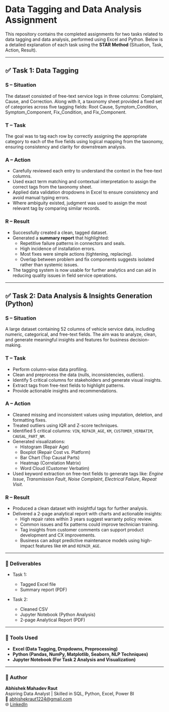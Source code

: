 # Data Tagging and Data Analysis Assignment

This repository contains the completed assignments for two tasks related to data tagging and data analysis, performed using Excel and Python. Below is a detailed explanation of each task using the **STAR Method** (Situation, Task, Action, Result).

---

## ✅ Task 1: Data Tagging

### **S – Situation**
The dataset consisted of free-text service logs in three columns: Complaint, Cause, and Correction. Along with it, a taxonomy sheet provided a fixed set of categories across five tagging fields: Root Cause, Symptom_Condition, Symptom_Component, Fix_Condition, and Fix_Component.

### **T – Task**
The goal was to tag each row by correctly assigning the appropriate category to each of the five fields using logical mapping from the taxonomy, ensuring consistency and clarity for downstream analysis.

### **A – Action**
- Carefully reviewed each entry to understand the context in the free-text columns.
- Used exact term matching and contextual interpretation to assign the correct tags from the taxonomy sheet.
- Applied data validation dropdowns in Excel to ensure consistency and avoid manual typing errors.
- Where ambiguity existed, judgment was used to assign the most relevant tag by comparing similar records.

### **R – Result**
- Successfully created a clean, tagged dataset.
- Generated a **summary report** that highlighted:
  - Repetitive failure patterns in connectors and seals.
  - High incidence of installation errors.
  - Most fixes were simple actions (tightening, replacing).
  - Overlap between problem and fix components suggests isolated rather than systemic issues.
- The tagging system is now usable for further analytics and can aid in reducing quality issues in field service operations.

---

## ✅ Task 2: Data Analysis & Insights Generation (Python)

### **S – Situation**
A large dataset containing 52 columns of vehicle service data, including numeric, categorical, and free-text fields. The aim was to analyze, clean, and generate meaningful insights and features for business decision-making.

### **T – Task**
- Perform column-wise data profiling.
- Clean and preprocess the data (nulls, inconsistencies, outliers).
- Identify 5 critical columns for stakeholders and generate visual insights.
- Extract tags from free-text fields to highlight patterns.
- Provide actionable insights and recommendations.

### **A – Action**
- Cleaned missing and inconsistent values using imputation, deletion, and formatting fixes.
- Treated outliers using IQR and Z-score techniques.
- Identified 5 critical columns: `VIN`, `REPAIR_AGE`, `KM`, `CUSTOMER_VERBATIM`, `CAUSAL_PART_NM`.
- Generated visualizations:
  - Histogram (Repair Age)
  - Boxplot (Repair Cost vs. Platform)
  - Bar Chart (Top Causal Parts)
  - Heatmap (Correlation Matrix)
  - Word Cloud (Customer Verbatim)
- Used keyword extraction on free-text fields to generate tags like: *Engine Issue*, *Transmission Fault*, *Noise Complaint*, *Electrical Failure*, *Repeat Visit*.

### **R – Result**
- Produced a clean dataset with insightful tags for further analysis.
- Delivered a 2-page analytical report with charts and actionable insights:
  - High repair rates within 3 years suggest warranty policy review.
  - Common issues and fix patterns could improve technician training.
  - Tag insights from customer comments can support product development and CX improvements.
  - Business can adopt predictive maintenance models using high-impact features like `KM` and `REPAIR_AGE`.

---

### 📁 Deliverables

- Task 1:
  - Tagged Excel file
  - Summary report (PDF)

- Task 2:
  - Cleaned CSV
  - Jupyter Notebook (Python Analysis)
  - 2-page Analytical Report (PDF)

---

### 📌 Tools Used

- **Excel (Data Tagging, Dropdowns, Preprocessing)**
- **Python (Pandas, NumPy, Matplotlib, Seaborn, NLP Techniques)**
- **Jupyter Notebook (For Task 2 Analysis and Visualization)**

---

### 🙌 Author
**Abhishek Mahadev Raut**  
Aspiring Data Analyst | Skilled in SQL, Python, Excel, Power BI  
📧 [abhishekraut1224@gmail.com](mailto:abhishekraut1224@gmail.com)  
🌐 [LinkedIn](https://www.linkedin.com/in/abhishek-raut-215191249/)


